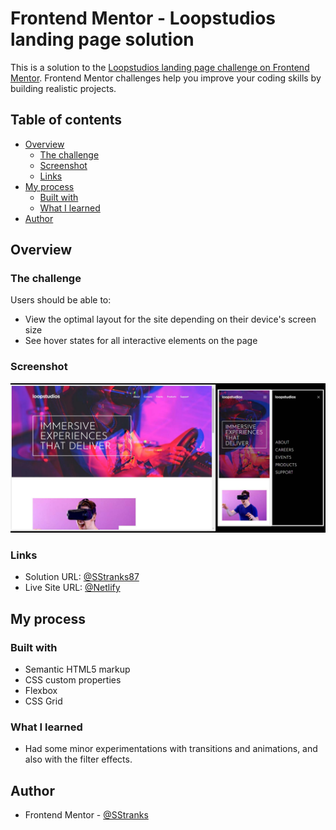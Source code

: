# Frontend Mentor - Loopstudios landing page solution

This is a solution to the [Loopstudios landing page challenge on Frontend Mentor](https://www.frontendmentor.io/challenges/loopstudios-landing-page-N88J5Onjw). Frontend Mentor challenges help you improve your coding skills by building realistic projects. 

## Table of contents

- [Overview](#overview)
  - [The challenge](#the-challenge)
  - [Screenshot](#screenshot)
  - [Links](#links)
- [My process](#my-process)
  - [Built with](#built-with)
  - [What I learned](#what-i-learned)
- [Author](#author)

## Overview

### The challenge

Users should be able to:

- View the optimal layout for the site depending on their device's screen size
- See hover states for all interactive elements on the page

### Screenshot

![](./screenshot.jpg)

### Links

- Solution URL: [@SStranks87](https://github.com/SStranks/MyFirstRepository/tree/master/FrontEndMentor/19_Loopstudios_Landing)
- Live Site URL: [@Netlify](https://romantic-jepsen-2e1ace.netlify.app/)

## My process

### Built with

- Semantic HTML5 markup
- CSS custom properties
- Flexbox
- CSS Grid

### What I learned

- Had some minor experimentations with transitions and animations, and also with the filter effects.

## Author

- Frontend Mentor - [@SStranks](https://www.frontendmentor.io/profile/SStranks)

